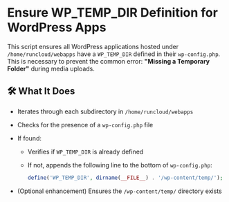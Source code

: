 # Ensure WP_TEMP_DIR Definition for WordPress Apps

This script ensures all WordPress applications hosted under `/home/runcloud/webapps` have a `WP_TEMP_DIR` defined in their `wp-config.php`. This is necessary to prevent the common error: **"Missing a Temporary Folder"** during media uploads.

## 🛠 What It Does

- Iterates through each subdirectory in `/home/runcloud/webapps`
- Checks for the presence of a `wp-config.php` file
- If found:
    - Verifies if `WP_TEMP_DIR` is already defined
    - If not, appends the following line to the bottom of `wp-config.php`:

      ```php
      define('WP_TEMP_DIR', dirname(__FILE__) . '/wp-content/temp/');
      ```

- (Optional enhancement) Ensures the `/wp-content/temp/` directory exists

